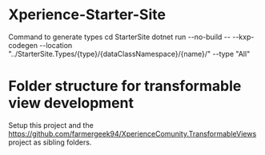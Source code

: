 # Xperience-Starter-Site
Command to generate types
cd StarterSite
dotnet run --no-build -- --kxp-codegen --location "../StarterSite.Types/{type}/{dataClassNamespace}/{name}/" --type "All"

# Folder structure for transformable view development
Setup this project and the https://github.com/farmergeek94/XperienceComunity.TransformableViews project as sibling folders.